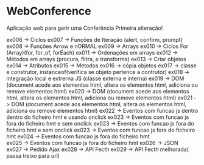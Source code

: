 # WebConference
Aplicação web para gerir uma Conferência
Primeira alteração! 



ex006 -> Ciclos
ex007 -> Funções de Iteração  (alert, confirm, prompt)
ex008 -> Funções Arrow e nORMAL
ex009 -> Arrays
ex010 -> Ciclos For (Array)(for, for_of, forEach)
ex011 -> Ordenações em arrays
ex012 -> Métodos em arrays (procura, filtra, e transforma)
ex013 -> Criar objetos
ex014 -> Atributos 
ex015 -> Metodos
ex016 -> cópia objetos
ex017 -> classe e construtor, instanceof(verifica se objeto pertence a contrutor)
ex018 -> integração local e extrerna JS (classe externa e interna)
ex019 -> DOM (document acede aos elementos html, altera os elementos html, adiciona ou remove elementos html)
ex020 -> DOM (document acede aos elementos html, altera os elementos html, adiciona ou remove elementos html)
ex021 -> DOM (document acede aos elementos html, altera os elementos html, adiciona ou remove elementos html)
ex022 -> Eventos com funcao js dentro dentro do ficheiro hmt e usando onclick
ex023 -> Eventos com funcao js fora do ficheiro hmt e sem onclick
ex023 -> Eventos com funcao js fora do ficheiro hmt e sem onclick 
ex023 -> Eventos com funcao js fora do ficheiro hmt
ex024 -> Eventos com funcao js fora do ficheiro hmt  
ex025 -> Eventos com funcao js fora do ficheiro hmt
ex026 -> JSON  
ex027 -> Pedido Ajax
ex028 -> API Fecth
ex029 -> API Fecth melhorada( passa treixo para url)
